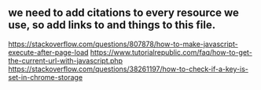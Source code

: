 we need to add citations to every resource we use, so add links to and things to this file.
---
https://stackoverflow.com/questions/807878/how-to-make-javascript-execute-after-page-load
https://www.tutorialrepublic.com/faq/how-to-get-the-current-url-with-javascript.php
https://stackoverflow.com/questions/38261197/how-to-check-if-a-key-is-set-in-chrome-storage